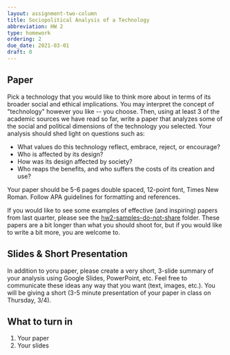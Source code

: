 ```yaml
---
layout: assignment-two-column
title: Sociopolitical Analysis of a Technology
abbreviation: HW 2
type: homework
ordering: 2
due_date: 2021-03-01
draft: 0
---
```


## Paper

Pick a technology that you would like to think more about in terms of its broader social and ethical implications. You may interpret the concept of "technology" however you like -- you choose. Then, using at least 3 of the academic sources we have read so far, write a paper that analyzes some of the social and political dimensions of the technology you selected. Your analysis should shed light on questions such as: 

* What values do this technology reflect, embrace, reject, or encourage? 
* Who is affected by its design?
* How was its design affected by society? 
* Who reaps the benefits, and who suffers the costs of its creation and use? 

Your paper should be 5-6 pages double spaced, 12-point font, Times New Roman. Follow APA guidelines for formatting and references. 

If you would like to see some examples of effective (and inspiring) papers from last quarter, please see the <a href="https://canvas.northwestern.edu/courses/130544/files/folder/hw2-samples-do-not-share" target="_blank">hw2-samples-do-not-share</a> folder. These papers are a bit longer than what you should shoot for, but if you would like to write a bit more, you are welcome to.

## Slides & Short Presentation
In addition to yoru paper, please create a very short, 3-slide summary of your analysis using Google Slides, PowerPoint, etc. Feel free to communicate these ideas any way that you want (text, images, etc.). You will be giving a short (3-5 minute presentation of your paper in class on Thursday, 3/4).

## What to turn in
1. Your paper
2. Your slides